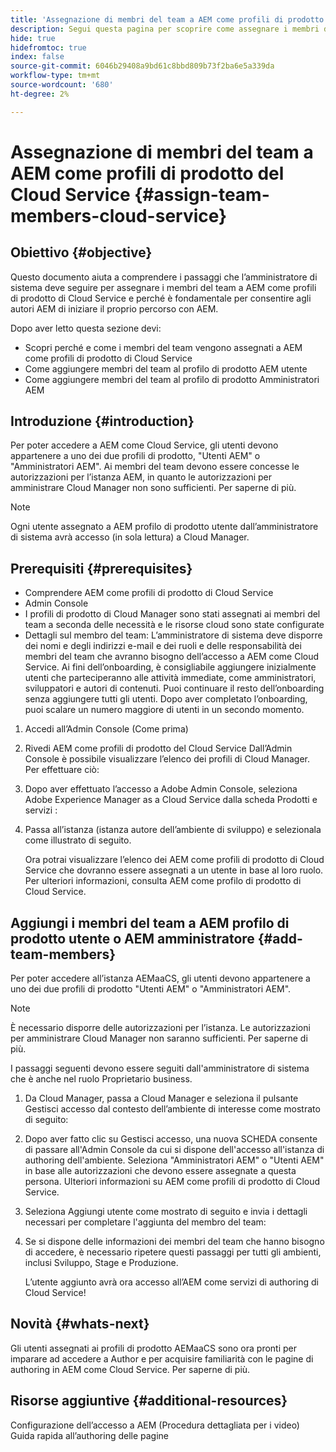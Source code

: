 ```yaml
---
title: 'Assegnazione di membri del team a AEM come profili di prodotto del Cloud Service '
description: Segui questa pagina per scoprire come assegnare i membri del team a AEM come profili di prodotto del Cloud Service
hide: true
hidefromtoc: true
index: false
source-git-commit: 6046b29408a9bd61c8bbd809b73f2ba6e5a339da
workflow-type: tm+mt
source-wordcount: '680'
ht-degree: 2%

---
```



# Assegnazione di membri del team a AEM come profili di prodotto del Cloud Service {#assign-team-members-cloud-service}

## Obiettivo {#objective}

Questo documento aiuta a comprendere i passaggi che l’amministratore di sistema deve seguire per assegnare i membri del team a AEM come profili di prodotto di Cloud Service e perché è fondamentale per consentire agli autori AEM di iniziare il proprio percorso con AEM.

Dopo aver letto questa sezione devi:

* Scopri perché e come i membri del team vengono assegnati a AEM come profili di prodotto di Cloud Service
* Come aggiungere membri del team al profilo di prodotto AEM utente
* Come aggiungere membri del team al profilo di prodotto Amministratori AEM


## Introduzione {#introduction}

Per poter accedere a AEM come Cloud Service, gli utenti devono appartenere a uno dei due profili di prodotto, &quot;Utenti AEM&quot; o &quot;Amministratori AEM&quot;. Ai membri del team devono essere concesse le autorizzazioni per l’istanza AEM, in quanto le autorizzazioni per amministrare Cloud Manager non sono sufficienti. Per saperne di più.

>[!NOTE]
>Ogni utente assegnato a AEM profilo di prodotto utente dall’amministratore di sistema avrà accesso (in sola lettura) a Cloud Manager.

## Prerequisiti {#prerequisites}

* Comprendere AEM come profili di prodotto di Cloud Service
* Admin Console
* I profili di prodotto di Cloud Manager sono stati assegnati ai membri del team a seconda delle necessità e le risorse cloud sono state configurate
* Dettagli sul membro del team: L’amministratore di sistema deve disporre dei nomi e degli indirizzi e-mail e dei ruoli e delle responsabilità dei membri del team che avranno bisogno dell’accesso a AEM come Cloud Service. Ai fini dell’onboarding, è consigliabile aggiungere inizialmente utenti che parteciperanno alle attività immediate, come amministratori, sviluppatori e autori di contenuti. Puoi continuare il resto dell’onboarding senza aggiungere tutti gli utenti. Dopo aver completato l’onboarding, puoi scalare un numero maggiore di utenti in un secondo momento.


1. Accedi all’Admin Console
(Come prima)

1. Rivedi AEM come profili di prodotto del Cloud Service
Dall’Admin Console è possibile visualizzare l’elenco dei profili di Cloud Manager. Per effettuare ciò:

1. Dopo aver effettuato l’accesso a Adobe Admin Console, seleziona Adobe Experience Manager as a Cloud Service dalla scheda Prodotti e servizi :

1. Passa all’istanza (istanza autore dell’ambiente di sviluppo) e selezionala come illustrato di seguito.



   Ora potrai visualizzare l’elenco dei AEM come profili di prodotto di Cloud Service che dovranno essere assegnati a un utente in base al loro ruolo. Per ulteriori informazioni, consulta AEM come profilo di prodotto di Cloud Service.




## Aggiungi i membri del team a AEM profilo di prodotto utente o AEM amministratore {#add-team-members}

Per poter accedere all’istanza AEMaaCS, gli utenti devono appartenere a uno dei due profili di prodotto &quot;Utenti AEM&quot; o &quot;Amministratori AEM&quot;.

>[!NOTE]
>È necessario disporre delle autorizzazioni per l’istanza. Le autorizzazioni per amministrare Cloud Manager non saranno sufficienti. Per saperne di più.

I passaggi seguenti devono essere seguiti dall&#39;amministratore di sistema che è anche nel ruolo Proprietario business.

1. Da Cloud Manager, passa a Cloud Manager e seleziona il pulsante Gestisci accesso dal contesto dell’ambiente di interesse come mostrato di seguito:

1. Dopo aver fatto clic su Gestisci accesso, una nuova SCHEDA consente di passare all&#39;Admin Console da cui si dispone dell&#39;accesso all&#39;istanza di authoring dell&#39;ambiente. Seleziona &quot;Amministratori AEM&quot; o &quot;Utenti AEM&quot; in base alle autorizzazioni che devono essere assegnate a questa persona. Ulteriori informazioni su AEM come profili di prodotto di Cloud Service.

1. Seleziona Aggiungi utente come mostrato di seguito e invia i dettagli necessari per completare l&#39;aggiunta del membro del team:


1. Se si dispone delle informazioni dei membri del team che hanno bisogno di accedere, è necessario ripetere questi passaggi per tutti gli ambienti, inclusi Sviluppo, Stage e Produzione.

   L’utente aggiunto avrà ora accesso all’AEM come servizi di authoring di Cloud Service!


## Novità {#whats-next}

Gli utenti assegnati ai profili di prodotto AEMaaCS sono ora pronti per imparare ad accedere a Author e per acquisire familiarità con le pagine di authoring in AEM come Cloud Service. Per saperne di più.

## Risorse aggiuntive {#additional-resources}

Configurazione dell’accesso a AEM (Procedura dettagliata per i video)
Guida rapida all’authoring delle pagine

